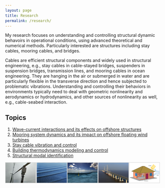 ```yaml
---
layout: page
title: Research
permalink: /research/
---
```


My research focuses on understanding and controlling structural dynamic behavoirs in operational conditions, using advanced theoretical and numerical methods. Particularly interested are structures including stay cables, mooring cables, and bridges. 

Cables are efficient structural components and widely used in structural engineering, e.g., stay cables in cable-stayed bridges, suspenders in suspension bridges, transmission lines, and mooring cables in ocean engineering. They are hanging in the air or submerged in water and are particularly flexible in the transverse direction and hence subjected to problematic vibrations. Understanding and controlling their behaviors in environments typically need to deal with geometric nonlinearity and aerodynamics or hydrodynamics, and other sources of nonlinearity as well, e.g., cable-seabed interaction.



## Topics

1. [Wave-current interactions and its effects on offshore structures](/research/wci/)
1. [Mooring system dynamics and its impact on offshore floating wind turbines](/research/mooring/)
1. [Stay cable vibration and control](/research/cablevib/)
1. [Building thermodynamics modeling and control](/research/building/)
1. [Structural modal identification](/research/identification/)

![](/resources/topics.png)
